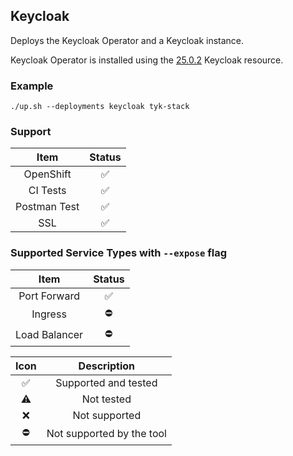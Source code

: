 ## Keycloak
Deploys the Keycloak Operator and a Keycloak instance.

Keycloak Operator is installed using the
[25.0.2](https://raw.githubusercontent.com/keycloak/keycloak-k8s-resources/25.0.2/kubernetes)
Keycloak resource.

### Example
```
./up.sh --deployments keycloak tyk-stack
```

### Support
|     Item     |       Status       |
|:------------:|:------------------:|
|  OpenShift   | :white_check_mark: |
|   CI Tests   | :white_check_mark: |
| Postman Test | :white_check_mark: |
|     SSL      | :white_check_mark: |

### Supported Service Types with `--expose` flag
|     Item      |       Status       |
|:-------------:|:------------------:|
| Port Forward  | :white_check_mark: |
|    Ingress    |     :no_entry:     |
| Load Balancer |     :no_entry:     |

|        Icon        |        Description        |
|:------------------:|:-------------------------:|
| :white_check_mark: |   Supported and tested    |
|     :warning:      |        Not tested         |
|        :x:         |       Not supported       |
|     :no_entry:     | Not supported by the tool |
